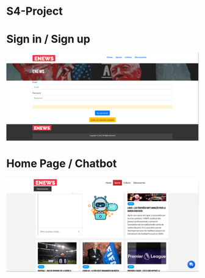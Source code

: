 
# S4-Project
 

# Sign in / Sign up
![alt text](WebContent/resources/img/pic1.PNG)

# Home Page / Chatbot

![alt text](WebContent/resources/img/pict3.PNG)
